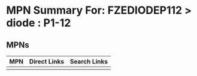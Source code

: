 



# MPN Summary For: FZEDIODEP112 > diode : P1-12

## MPNs
  

|MPN|Direct Links|Search Links|
| :--- | :--- | :--- |
||||
